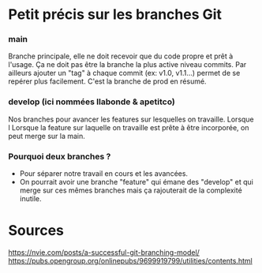 # Petit précis sur les branches Git
### main
Branche principale, elle ne doit recevoir que du code propre et prêt à l'usage.
Ça ne doit pas être la branche la plus active niveau commits.
Par ailleurs ajouter un "tag" à chaque commit (ex: v1.0, v1.1...) permet de se repérer plus facilement.
C'est la branche de prod en résumé.
### develop (ici nommées llabonde & apetitco)
Nos branches pour avancer les features sur lesquelles on travaille. Lorsque l
Lorsque la feature sur laquelle on travaille est prête à être incorporée, on peut merge sur la main.
### Pourquoi deux branches ?
- Pour séparer notre travail en cours et les avancées.
- On pourrait avoir une branche "feature" qui émane des "develop" et qui merge sur ces mêmes branches mais ça rajouterait de la complexité inutile.


# Sources
https://nvie.com/posts/a-successful-git-branching-model/
https://pubs.opengroup.org/onlinepubs/9699919799/utilities/contents.html
